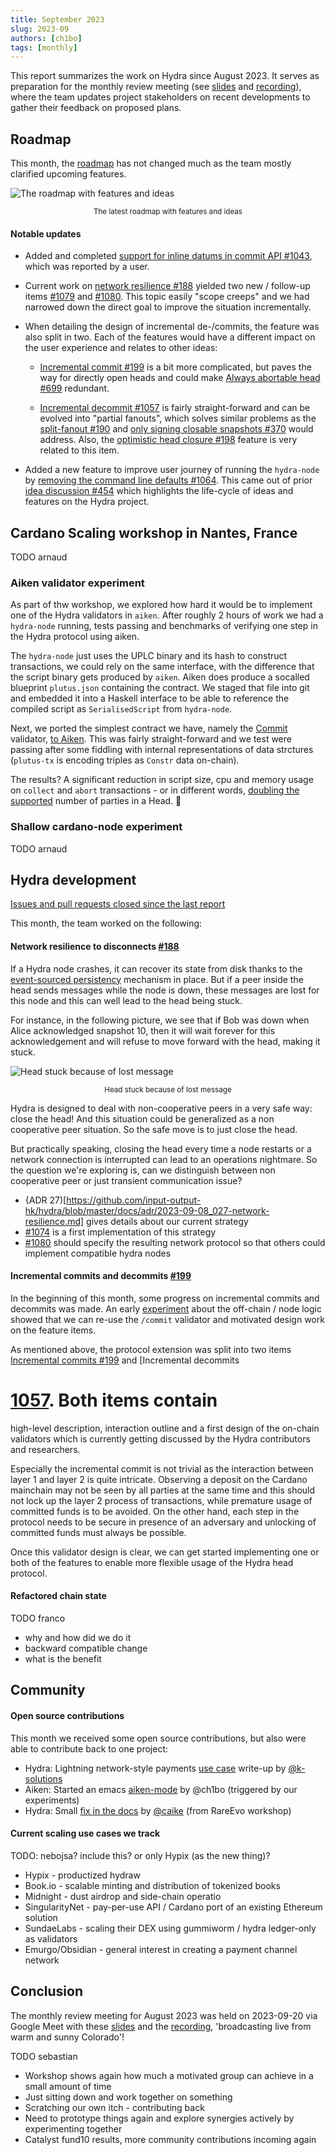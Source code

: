 ```yaml
---
title: September 2023
slug: 2023-09
authors: [ch1bo]
tags: [monthly]
---
```


This report summarizes the work on Hydra since August 2023. It serves as
preparation for the monthly review meeting (see [slides][slides] and
[recording][recording]), where the team updates project stakeholders on recent
developments to gather their feedback on proposed plans.

## Roadmap

This month, the
[roadmap](https://github.com/orgs/input-output-hk/projects/21/views/7) has not
changed much as the team mostly clarified upcoming features.

![The roadmap with features and ideas](./img/2023-09-roadmap.png) <small><center>The latest roadmap with features and ideas</center></small>

#### Notable updates

* Added and completed [support for inline datums in commit API #1043](https://github.com/input-output-hk/hydra/issues/1043), which was reported by a user.

* Current work on [network resilience #188](https://github.com/input-output-hk/hydra/issues/188) yielded two new / follow-up items [#1079](https://github.com/input-output-hk/hydra/issues/1079) and [#1080](https://github.com/input-output-hk/hydra/issues/1080). This topic easily "scope creeps" and we had narrowed down the direct goal to improve the situation incrementally.

* When detailing the design of incremental de-/commits, the feature was also split in two. Each of the features would have a different impact on the user experience and relates to other ideas:

  * [Incremental commit #199](https://github.com/input-output-hk/hydra/issues/199) is a bit more complicated, but paves the way for directly open heads and could make [Always abortable head #699](https://github.com/input-output-hk/hydra/issues/699) redundant.

  * [Incremental decommit #1057](https://github.com/input-output-hk/hydra/issues/1057) is fairly straight-forward and can be evolved into "partial fanouts", which solves similar problems as the [split-fanout #190](https://github.com/input-output-hk/hydra/issues/190) and [only signing closable snapshots #370](https://github.com/input-output-hk/hydra/issues/370) would address. Also, the [optimistic head closure #198](https://github.com/input-output-hk/hydra/issues/198) feature is very related to this item.

* Added a new feature to improve user journey of running the `hydra-node` by [removing the command line defaults #1064](https://github.com/input-output-hk/hydra/issues/1064). This came out of prior [idea discussion #454](https://github.com/input-output-hk/hydra/discussions/454) which highlights the life-cycle of ideas and features on the Hydra project.

## Cardano Scaling workshop in Nantes, France

TODO arnaud

### Aiken validator experiment

As part of thw workshop, we explored how hard it would be to implement one of
the Hydra validators in `aiken`. After roughly 2 hours of work we had a
`hydra-node` running, tests passing and benchmarks of verifying one step in the
Hydra protocol using aiken.

The `hydra-node` just uses the UPLC binary and its hash to construct
transactions, we could rely on the same interface, with the difference that the
script binary gets produced by `aiken`. Aiken does produce a socalled blueprint
`plutus.json` containing the contract. We staged that file into git and embedded
it into a Haskell interface to be able to reference the compiled script as
`SerialisedScript` from `hydra-node`.

Next, we ported the simplest contract we have, namely the
[Commit](https://github.com/input-output-hk/hydra/blob/ec6c7a2ab651462228475d0b34264e9a182c22bb/hydra-plutus/src/Hydra/Contract/Commit.hs)
validator, [to
Aiken](https://github.com/input-output-hk/hydra/blob/4ec572511fc13a526b85efce3aac556ae5bd007c/hydra-plutus/validators/commit.ak).
This was fairly straight-forward and we test were passing after some fiddling
with internal representations of data strctures (`plutus-tx` is encoding triples
as `Constr` data on-chain).

The results? A significant reduction in script size, cpu and memory usage on
`collect` and `abort` transactions - or in different words, [doubling the
supported](https://github.com/input-output-hk/hydra/pull/1072#issuecomment-1717644108)
number of parties in a Head. 🎉

### Shallow cardano-node experiment

TODO arnaud

## Hydra development

[Issues and pull requests closed since the last
report](https://github.com/input-output-hk/hydra/issues?q=is%3Aclosed+sort%3Aupdated-desc+closed%3A2023-08-29..2023-09-29)

This month, the team worked on the following:

#### Network resilience to disconnects [#188](https://github.com/input-output-hk/hydra/issues/188)

If a Hydra node crashes, it can recover its state from disk thanks to the
[event-sourced persistency](https://github.com/input-output-hk/hydra/pull/1000)
mechanism in place. But if a peer inside the head sends messages while the node
is down, these messages are lost for this node and this can well lead to the
head being stuck.

For instance, in the following picture, we see that if Bob was down when Alice
acknowledged snapshot 10, then it will wait forever for this acknowledgement and
will refuse to move forward with the head, making it stuck.

![Head stuck because of lost message](./img/2023-09-head-stuck.png) <small><center>Head stuck because of lost message</center></small>

Hydra is designed to deal with non-cooperative peers in a very safe way:
close the head! And this situation could be generalized as a non cooperative
peer situation. So the safe move is to just close the head.

But practically speaking, closing the head every time a node restarts or a network
connection is interrupted can lead to an operations nightmare. So the question we're
exploring is, can we distinguish between non cooperative peer or just transient
communication issue?

* {ADR 27)[https://github.com/input-output-hk/hydra/blob/master/docs/adr/2023-09-08_027-network-resilience.md]
gives details about our current strategy
* [#1074](https://github.com/input-output-hk/hydra/pull/1074) is a first implementation of this strategy
* [#1080](https://github.com/input-output-hk/hydra/issues/1080) should specify the resulting network protocol so that others could implement compatible hydra nodes

#### Incremental commits and decommits [#199](https://github.com/input-output-hk/hydra/issues/199)

In the beginning of this month, some progress on incremental commits and
decommits was made. An early
[experiment](https://twitter.com/ch1bo_/status/1696067253089743289) about the
off-chain / node logic showed that we can re-use the `/commit` validator and
motivated design work on the feature items.

As mentioned above, the protocol extension was split into two items [Incremental
commits #199](https://github.com/input-output-hk/hydra/issues/199) and
[Incremental decommits

# [1057](<https://github.com/input-output-hk/hydra/issues/1057>). Both items contain

high-level description, interaction outline and a first design of the on-chain
validators which is currently getting discussed by the Hydra contributors and
researchers.

Especially the incremental commit is not trivial as the interaction between
layer 1 and layer 2 is quite intricate. Observing a deposit on the Cardano
mainchain may not be seen by all parties at the same time and this should not
lock up the layer 2 process of transactions, while premature usage of committed
funds is to be avoided. On the other hand, each step in the protocol needs to be
secure in presence of an adversary and unlocking of committed funds must always
be possible.

Once this validator design is clear, we can get started implementing one or both
of the features to enable more flexible usage of the Hydra head protocol.

#### Refactored chain state

TODO franco

* why and how did we do it
* backward compatible change
* what is the benefit

## Community

#### Open source contributions

This month we received some open source contributions, but also were able to
contribute back to one project:

* Hydra: Lightning network-style payments [use case](https://hydra.family/head-protocol/unstable/use-cases/payments/lighting-network-like-payments/) write-up by [@k-solutions](https://github.com/k-solutions)
* Aiken: Started an emacs [aiken-mode](https://github.com/aiken-lang/aiken-mode) by @ch1bo (triggered by our experiments)
* Hydra: Small [fix in the docs](https://github.com/input-output-hk/hydra/pull/1042) by [@caike](http://github.com/caike) (from RareEvo workshop)

#### Current scaling use cases we track

TODO: nebojsa? include this? or only Hypix (as the new thing)?

* Hypix - productized hydraw
* Book.io - scalable minting and distribution of tokenized books
* Midnight - dust airdrop and side-chain operatio
* SingularityNet - pay-per-use API / Cardano port of an existing Ethereum solution
* SundaeLabs - scaling their DEX using gummiworm / hydra ledger-only as validators
* Emurgo/Obsidian - general interest in creating a payment channel network

## Conclusion

The monthly review meeting for August 2023 was held on 2023-09-20 via Google
Meet with these [slides][slides] and the [recording][recording], 'broadcasting live from warm and sunny Colorado'!

TODO sebastian

* Workshop shows again how much a motivated group can achieve in a small amount of time
* Just sitting down and work together on something
* Scratching our own itch - contributing back
* Need to prototype things again and explore synergies actively by experimenting together
* Catalyst fund10 results, more community contributions incoming again

[slides]: https://docs.google.com/presentation/d/1YAWR4pz1gG2dwtGvm5KOAHtrjRcchPLUKhDA16u10ps
[recording]: https://drive.google.com/file/d/1X8QnmG9gddR-t2V6F2oE7bYCYAEs2RPe/view
